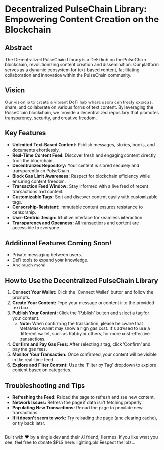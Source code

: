 # Decentralized PulseChain Library: Empowering Content Creation on the Blockchain

## Abstract

The Decentralized PulseChain Library is a DeFi hub on the PulseChain blockchain, revolutionizing content creation and dissemination. Our platform serves as a dynamic ecosystem for text-based content, facilitating collaboration and innovation within the PulseChain community.

## Vision

Our vision is to create a vibrant DeFi hub where users can freely express, share, and collaborate on various forms of text content. By leveraging the PulseChain blockchain, we provide a decentralized repository that promotes transparency, security, and creative freedom.

## Key Features

- **Unlimited Text-Based Content:** Publish messages, stories, books, and documents effortlessly.
- **Real-Time Content Feed:** Discover fresh and engaging content directly from the blockchain.
- **Decentralized Repository:** Your content is stored securely and transparently on PulseChain.
- **Block Gas Limit Awareness:** Respect for blockchain efficiency while ensuring content freedom.
- **Transaction Feed Window:** Stay informed with a live feed of recent transactions and content.
- **Customizable Tags:** Sort and discover content easily with customizable tags.
- **Censorship-Resistant:** Immutable content ensures resistance to censorship.
- **User-Centric Design:** Intuitive interface for seamless interaction.
- **Transparency and Openness:** All transactions and content are accessible to everyone.

## Additional Features Coming Soon!

- Private messaging between users.
- DeFi tools to expand your knowledge.
- And much more!

## How to Use the Decentralized PulseChain Library

1. **Connect Your Wallet:** Click the 'Connect Wallet' button and follow the prompts.
2. **Create Your Content:** Type your message or content into the provided text box.
3. **Publish Your Content:** Click the 'Publish' button and select a tag for your content.
   - **Note:** When confirming the transaction, please be aware that MetaMask wallet may show a high gas cost. It's advised to use a different wallet, such as Rabby or others, for more cost-effective transactions.
4. **Confirm and Pay Gas Fees:** After selecting a tag, click 'Confirm' and pay the gas fees.
5. **Monitor Your Transaction:** Once confirmed, your content will be visible in the real-time feed.
6. **Explore and Filter Content:** Use the 'Filter by Tag' dropdown to explore content based on categories.

## Troubleshooting and Tips

- **Refreshing the Feed:** Reload the page to refresh and see new content.
- **Network Issues:** Refresh the page if data isn't fetching properly.
- **Populating New Transactions:** Reload the page to populate new transactions.
- **If it doesn't seem to work:** Try reloading the page (and clearing cache), or try back later.

---

Built with ❤️ by a single dev and their AI friend, Hermes. If you like what you see, feel free to donate $PLS here: lighting.pls
Respect the lolz...
